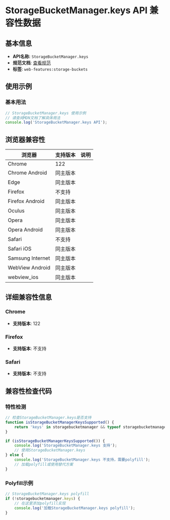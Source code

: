 # StorageBucketManager.keys API 兼容性数据

## 基本信息

- **API名称**: `StorageBucketManager.keys`
- **规范文档**: [查看规范](https://wicg.github.io/storage-buckets/#dom-storagebucketmanager-keys)
- **标签**: `web-features:storage-buckets`

## 使用示例

### 基本用法

```javascript
// StorageBucketManager.keys 使用示例
// 请查阅MDN文档了解具体用法
console.log('StorageBucketManager.keys API');
```

## 浏览器兼容性

| 浏览器 | 支持版本 | 说明 |
|--------|----------|------|
| Chrome | 122 |  |
| Chrome Android | 同主版本 |  |
| Edge | 同主版本 |  |
| Firefox | 不支持 |  |
| Firefox Android | 同主版本 |  |
| Oculus | 同主版本 |  |
| Opera | 同主版本 |  |
| Opera Android | 同主版本 |  |
| Safari | 不支持 |  |
| Safari iOS | 同主版本 |  |
| Samsung Internet | 同主版本 |  |
| WebView Android | 同主版本 |  |
| webview_ios | 同主版本 |  |

## 详细兼容性信息

### Chrome

- **支持版本**: 122

### Firefox

- **支持版本**: 不支持

### Safari

- **支持版本**: 不支持

## 兼容性检查代码

### 特性检测

```javascript
// 检查StorageBucketManager.keys是否支持
function isStorageBucketManagerKeysSupported() {
    return 'keys' in storagebucketmanager && typeof storagebucketmanager.keys === 'function';
}

if (isStorageBucketManagerKeysSupported()) {
    console.log('StorageBucketManager.keys 支持');
    // 使用StorageBucketManager.keys
} else {
    console.log('StorageBucketManager.keys 不支持，需要polyfill');
    // 加载polyfill或使用替代方案
}
```

### Polyfill示例

```javascript
// StorageBucketManager.keys polyfill
if (!storagebucketmanager.keys) {
    // 在这里添加polyfill实现
    console.log('加载StorageBucketManager.keys polyfill');
}
```


